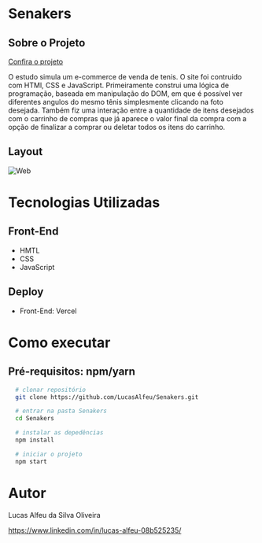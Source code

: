 # Senakers

## Sobre o Projeto

[Confira o projeto](https://senakers.vercel.app/)

O estudo simula um e-commerce de venda de tenis. O site foi contruido com HTMl, CSS e JavaScript.
Primeiramente construi uma lógica de programação, baseada em manipulação do DOM, em que é possível ver diferentes angulos do mesmo tênis simplesmente clicando na foto desejada. Também fiz uma interação entre a quantidade de itens desejados com o carrinho de compras que já aparece o valor final da compra com a opção de finalizar a comprar ou deletar todos os itens do carrinho.

## Layout

![Web](https://github.com/LucasAlfeu/portifolio/blob/main/public/portifolioImagem/sneakers.png)

# Tecnologias Utilizadas

## Front-End

* HMTL
* CSS
* JavaScript

## Deploy

* Front-End: Vercel

# Como executar

## Pré-requisitos: npm/yarn

```bash
  # clonar repositório
  git clone https://github.com/LucasAlfeu/Senakers.git

  # entrar na pasta Senakers
  cd Senakers

  # instalar as depedências
  npm install

  # iniciar o projeto
  npm start
```

# Autor

Lucas Alfeu da Silva Oliveira

https://www.linkedin.com/in/lucas-alfeu-08b525235/
